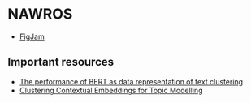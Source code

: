 # NAWROS
* [FigJam](https://www.figma.com/file/x8sfBE8TzB8G0DggZvxs7j/narwosNLP?node-id=909-183&t=xMgrWYFp4E86PRUP-0)

## Important resources
* [The performance of BERT as data representation of text clustering](https://journalofbigdata.springeropen.com/articles/10.1186/s40537-022-00564-9)
* [Clustering Contextual Embeddings for Topic Modelling](https://towardsdatascience.com/clustering-contextual-embeddings-for-topic-model-1fb15c45b1bd)

